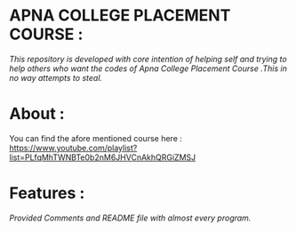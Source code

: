 # APNA COLLEGE PLACEMENT COURSE :
 *This repository is developed with core intention of helping self and trying to help others who want the codes of Apna College Placement Course .This in no way attempts to steal.*

# About :
You can find the afore mentioned course here :
https://www.youtube.com/playlist?list=PLfqMhTWNBTe0b2nM6JHVCnAkhQRGiZMSJ

# Features :
*Provided Comments and README file with almost every program.*
